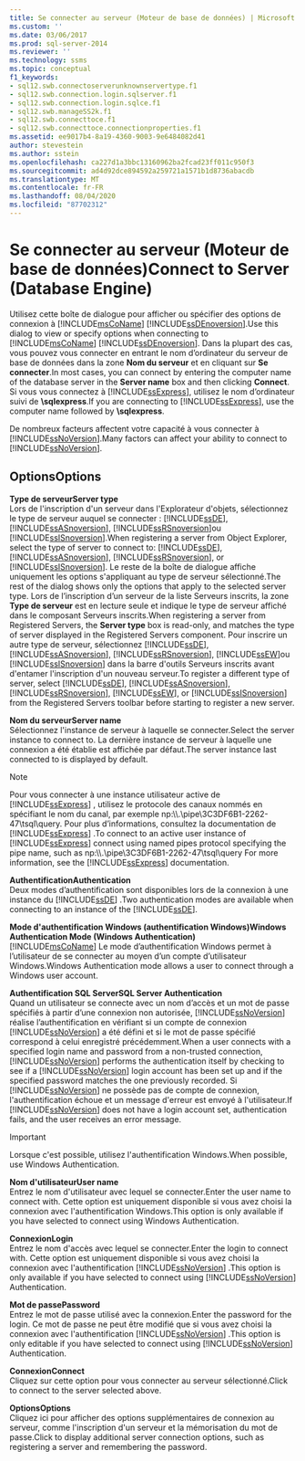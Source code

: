 ```yaml
---
title: Se connecter au serveur (Moteur de base de données) | Microsoft Docs
ms.custom: ''
ms.date: 03/06/2017
ms.prod: sql-server-2014
ms.reviewer: ''
ms.technology: ssms
ms.topic: conceptual
f1_keywords:
- sql12.swb.connectoserverunknownservertype.f1
- sql12.swb.connection.login.sqlserver.f1
- sql12.swb.connection.login.sqlce.f1
- sql12.swb.manageSS2k.f1
- sql12.swb.connecttoce.f1
- sql12.swb.connecttoce.connectionproperties.f1
ms.assetid: ee9017b4-8a19-4360-9003-9e6484082d41
author: stevestein
ms.author: sstein
ms.openlocfilehash: ca227d1a3bbc13160962ba2fcad23ff011c950f3
ms.sourcegitcommit: ad4d92dce894592a259721a1571b1d8736abacdb
ms.translationtype: MT
ms.contentlocale: fr-FR
ms.lasthandoff: 08/04/2020
ms.locfileid: "87702312"
---
```

# <a name="connect-to-server-database-engine"></a><span data-ttu-id="edba2-102">Se connecter au serveur (Moteur de base de données)</span><span class="sxs-lookup"><span data-stu-id="edba2-102">Connect to Server (Database Engine)</span></span>
  <span data-ttu-id="edba2-103">Utilisez cette boîte de dialogue pour afficher ou spécifier des options de connexion à [!INCLUDE[msCoName](../../includes/msconame-md.md)] [!INCLUDE[ssDEnoversion](../../includes/ssdenoversion-md.md)].</span><span class="sxs-lookup"><span data-stu-id="edba2-103">Use this dialog to view or specify options when connecting to [!INCLUDE[msCoName](../../includes/msconame-md.md)] [!INCLUDE[ssDEnoversion](../../includes/ssdenoversion-md.md)].</span></span> <span data-ttu-id="edba2-104">Dans la plupart des cas, vous pouvez vous connecter en entrant le nom d’ordinateur du serveur de base de données dans la zone **Nom du serveur** et en cliquant sur **Se connecter**.</span><span class="sxs-lookup"><span data-stu-id="edba2-104">In most cases, you can connect by entering the computer name of the database server in the **Server name** box and then clicking **Connect**.</span></span> <span data-ttu-id="edba2-105">Si vous vous connectez à [!INCLUDE[ssExpress](../../includes/ssexpress-md.md)], utilisez le nom d’ordinateur suivi de **\sqlexpress**.</span><span class="sxs-lookup"><span data-stu-id="edba2-105">If you are connecting to [!INCLUDE[ssExpress](../../includes/ssexpress-md.md)], use the computer name followed by **\sqlexpress**.</span></span>  
  
 <span data-ttu-id="edba2-106">De nombreux facteurs affectent votre capacité à vous connecter à [!INCLUDE[ssNoVersion](../../includes/ssnoversion-md.md)].</span><span class="sxs-lookup"><span data-stu-id="edba2-106">Many factors can affect your ability to connect to [!INCLUDE[ssNoVersion](../../includes/ssnoversion-md.md)].</span></span>  
  
## <a name="options"></a><span data-ttu-id="edba2-107">Options</span><span class="sxs-lookup"><span data-stu-id="edba2-107">Options</span></span>  
 <span data-ttu-id="edba2-108">**Type de serveur**</span><span class="sxs-lookup"><span data-stu-id="edba2-108">**Server type**</span></span>  
 <span data-ttu-id="edba2-109">Lors de l'inscription d'un serveur dans l'Explorateur d'objets, sélectionnez le type de serveur auquel se connecter : [!INCLUDE[ssDE](../../includes/ssde-md.md)], [!INCLUDE[ssASnoversion](../../includes/ssasnoversion-md.md)], [!INCLUDE[ssRSnoversion](../../includes/ssrsnoversion-md.md)]ou [!INCLUDE[ssISnoversion](../../includes/ssisnoversion-md.md)].</span><span class="sxs-lookup"><span data-stu-id="edba2-109">When registering a server from Object Explorer, select the type of server to connect to: [!INCLUDE[ssDE](../../includes/ssde-md.md)], [!INCLUDE[ssASnoversion](../../includes/ssasnoversion-md.md)], [!INCLUDE[ssRSnoversion](../../includes/ssrsnoversion-md.md)], or [!INCLUDE[ssISnoversion](../../includes/ssisnoversion-md.md)].</span></span> <span data-ttu-id="edba2-110">Le reste de la boîte de dialogue affiche uniquement les options s'appliquant au type de serveur sélectionné.</span><span class="sxs-lookup"><span data-stu-id="edba2-110">The rest of the dialog shows only the options that apply to the selected server type.</span></span> <span data-ttu-id="edba2-111">Lors de l’inscription d’un serveur de la liste Serveurs inscrits, la zone **Type de serveur** est en lecture seule et indique le type de serveur affiché dans le composant Serveurs inscrits.</span><span class="sxs-lookup"><span data-stu-id="edba2-111">When registering a server from Registered Servers, the **Server type** box is read-only, and matches the type of server displayed in the Registered Servers component.</span></span> <span data-ttu-id="edba2-112">Pour inscrire un autre type de serveur, sélectionnez [!INCLUDE[ssDE](../../includes/ssde-md.md)], [!INCLUDE[ssASnoversion](../../includes/ssasnoversion-md.md)], [!INCLUDE[ssRSnoversion](../../includes/ssrsnoversion-md.md)], [!INCLUDE[ssEW](../../includes/ssew-md.md)]ou [!INCLUDE[ssISnoversion](../../includes/ssisnoversion-md.md)] dans la barre d'outils Serveurs inscrits avant d'entamer l'inscription d'un nouveau serveur.</span><span class="sxs-lookup"><span data-stu-id="edba2-112">To register a different type of server, select [!INCLUDE[ssDE](../../includes/ssde-md.md)], [!INCLUDE[ssASnoversion](../../includes/ssasnoversion-md.md)], [!INCLUDE[ssRSnoversion](../../includes/ssrsnoversion-md.md)], [!INCLUDE[ssEW](../../includes/ssew-md.md)], or [!INCLUDE[ssISnoversion](../../includes/ssisnoversion-md.md)] from the Registered Servers toolbar before starting to register a new server.</span></span>  
  
 <span data-ttu-id="edba2-113">**Nom du serveur**</span><span class="sxs-lookup"><span data-stu-id="edba2-113">**Server name**</span></span>  
 <span data-ttu-id="edba2-114">Sélectionnez l'instance de serveur à laquelle se connecter.</span><span class="sxs-lookup"><span data-stu-id="edba2-114">Select the server instance to connect to.</span></span> <span data-ttu-id="edba2-115">La dernière instance de serveur à laquelle une connexion a été établie est affichée par défaut.</span><span class="sxs-lookup"><span data-stu-id="edba2-115">The server instance last connected to is displayed by default.</span></span>  
  
> [!NOTE]  
>  <span data-ttu-id="edba2-116">Pour vous connecter à une instance utilisateur active de [!INCLUDE[ssExpress](../../includes/ssexpress-md.md)] , utilisez le protocole des canaux nommés en spécifiant le nom du canal, par exemple np:\\\\.\pipe\3C3DF6B1-2262-47\tsql\query. Pour plus d’informations, consultez la documentation de [!INCLUDE[ssExpress](../../includes/ssexpress-md.md)] .</span><span class="sxs-lookup"><span data-stu-id="edba2-116">To connect to an active user instance of [!INCLUDE[ssExpress](../../includes/ssexpress-md.md)] connect using named pipes protocol specifying the pipe name, such as np:\\\\.\pipe\3C3DF6B1-2262-47\tsql\query For more information, see the [!INCLUDE[ssExpress](../../includes/ssexpress-md.md)] documentation.</span></span>  
  
 <span data-ttu-id="edba2-117">**Authentification**</span><span class="sxs-lookup"><span data-stu-id="edba2-117">**Authentication**</span></span>  
 <span data-ttu-id="edba2-118">Deux modes d’authentification sont disponibles lors de la connexion à une instance du [!INCLUDE[ssDE](../../includes/ssde-md.md)] .</span><span class="sxs-lookup"><span data-stu-id="edba2-118">Two authentication modes are available when connecting to an instance of the [!INCLUDE[ssDE](../../includes/ssde-md.md)].</span></span>  
  
 <span data-ttu-id="edba2-119">**Mode d'authentification Windows (authentification Windows)**</span><span class="sxs-lookup"><span data-stu-id="edba2-119">**Windows Authentication Mode (Windows Authentication)**</span></span>  
 [!INCLUDE[msCoName](../../includes/msconame-md.md)] <span data-ttu-id="edba2-120">Le mode d’authentification Windows permet à l’utilisateur de se connecter au moyen d’un compte d’utilisateur Windows.</span><span class="sxs-lookup"><span data-stu-id="edba2-120">Windows Authentication mode allows a user to connect through a Windows user account.</span></span>  
  
 <span data-ttu-id="edba2-121">**Authentification SQL Server**</span><span class="sxs-lookup"><span data-stu-id="edba2-121">**SQL Server Authentication**</span></span>  
 <span data-ttu-id="edba2-122">Quand un utilisateur se connecte avec un nom d’accès et un mot de passe spécifiés à partir d’une connexion non autorisée, [!INCLUDE[ssNoVersion](../../includes/ssnoversion-md.md)] réalise l’authentification en vérifiant si un compte de connexion [!INCLUDE[ssNoVersion](../../includes/ssnoversion-md.md)] a été défini et si le mot de passe spécifié correspond à celui enregistré précédemment.</span><span class="sxs-lookup"><span data-stu-id="edba2-122">When a user connects with a specified login name and password from a non-trusted connection, [!INCLUDE[ssNoVersion](../../includes/ssnoversion-md.md)] performs the authentication itself by checking to see if a [!INCLUDE[ssNoVersion](../../includes/ssnoversion-md.md)] login account has been set up and if the specified password matches the one previously recorded.</span></span> <span data-ttu-id="edba2-123">Si [!INCLUDE[ssNoVersion](../../includes/ssnoversion-md.md)] ne possède pas de compte de connexion, l'authentification échoue et un message d'erreur est envoyé à l'utilisateur.</span><span class="sxs-lookup"><span data-stu-id="edba2-123">If [!INCLUDE[ssNoVersion](../../includes/ssnoversion-md.md)] does not have a login account set, authentication fails, and the user receives an error message.</span></span>  
  
> [!IMPORTANT]  
>  <span data-ttu-id="edba2-124">Lorsque c'est possible, utilisez l'authentification Windows.</span><span class="sxs-lookup"><span data-stu-id="edba2-124">When possible, use Windows Authentication.</span></span>  
  
 <span data-ttu-id="edba2-125">**Nom d'utilisateur**</span><span class="sxs-lookup"><span data-stu-id="edba2-125">**User name**</span></span>  
 <span data-ttu-id="edba2-126">Entrez le nom d'utilisateur avec lequel se connecter.</span><span class="sxs-lookup"><span data-stu-id="edba2-126">Enter the user name to connect with.</span></span> <span data-ttu-id="edba2-127">Cette option est uniquement disponible si vous avez choisi la connexion avec l'authentification Windows.</span><span class="sxs-lookup"><span data-stu-id="edba2-127">This option is only available if you have selected to connect using Windows Authentication.</span></span>  
  
 <span data-ttu-id="edba2-128">**Connexion**</span><span class="sxs-lookup"><span data-stu-id="edba2-128">**Login**</span></span>  
 <span data-ttu-id="edba2-129">Entrez le nom d'accès avec lequel se connecter.</span><span class="sxs-lookup"><span data-stu-id="edba2-129">Enter the login to connect with.</span></span> <span data-ttu-id="edba2-130">Cette option est uniquement disponible si vous avez choisi la connexion avec l'authentification [!INCLUDE[ssNoVersion](../../includes/ssnoversion-md.md)] .</span><span class="sxs-lookup"><span data-stu-id="edba2-130">This option is only available if you have selected to connect using [!INCLUDE[ssNoVersion](../../includes/ssnoversion-md.md)] Authentication.</span></span>  
  
 <span data-ttu-id="edba2-131">**Mot de passe**</span><span class="sxs-lookup"><span data-stu-id="edba2-131">**Password**</span></span>  
 <span data-ttu-id="edba2-132">Entrez le mot de passe utilisé avec la connexion.</span><span class="sxs-lookup"><span data-stu-id="edba2-132">Enter the password for the login.</span></span> <span data-ttu-id="edba2-133">Ce mot de passe ne peut être modifié que si vous avez choisi la connexion avec l'authentification [!INCLUDE[ssNoVersion](../../includes/ssnoversion-md.md)] .</span><span class="sxs-lookup"><span data-stu-id="edba2-133">This option is only editable if you have selected to connect using [!INCLUDE[ssNoVersion](../../includes/ssnoversion-md.md)] Authentication.</span></span>  
  
 <span data-ttu-id="edba2-134">**Connexion**</span><span class="sxs-lookup"><span data-stu-id="edba2-134">**Connect**</span></span>  
 <span data-ttu-id="edba2-135">Cliquez sur cette option pour vous connecter au serveur sélectionné.</span><span class="sxs-lookup"><span data-stu-id="edba2-135">Click to connect to the server selected above.</span></span>  
  
 <span data-ttu-id="edba2-136">**Options**</span><span class="sxs-lookup"><span data-stu-id="edba2-136">**Options**</span></span>  
 <span data-ttu-id="edba2-137">Cliquez ici pour afficher des options supplémentaires de connexion au serveur, comme l'inscription d'un serveur et la mémorisation du mot de passe.</span><span class="sxs-lookup"><span data-stu-id="edba2-137">Click to display additional server connection options, such as registering a server and remembering the password.</span></span>  
  
  
